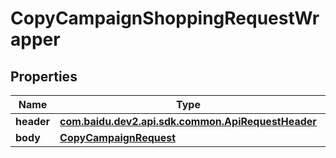 

# CopyCampaignShoppingRequestWrapper


## Properties

Name | Type | Description | Notes
------------ | ------------- | ------------- | -------------
**header** | [**com.baidu.dev2.api.sdk.common.ApiRequestHeader**](com.baidu.dev2.api.sdk.common.ApiRequestHeader.md) |  |  [optional]
**body** | [**CopyCampaignRequest**](CopyCampaignRequest.md) |  |  [optional]



